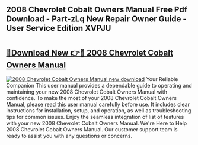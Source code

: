 ## 2008 Chevrolet Cobalt Owners Manual Free Pdf Download - Part-zLq New Repair Owner Guide - User Service Edition XVPJU

# <h2><a href="http://bc2799.oget.top/?id=2008+Chevrolet+Cobalt+Owners+Manual">🔗Download New 👉🔴 2008 Chevrolet Cobalt Owners Manual</a></h2>

[![2008 Chevrolet Cobalt Owners Manual new download](https://i.imgur.com/5g1atiW.png)](http://bc2799.oget.top/?id=2008+Chevrolet+Cobalt+Owners+Manual)
Your Reliable Companion This user manual provides a dependable guide to operating and maintaining your new 2008 Chevrolet Cobalt Owners Manual with confidence. To make the most of your 2008 Chevrolet Cobalt Owners Manual, please read this user manual carefully before use. It includes clear instructions for installation, setup, and operation, as well as troubleshooting tips for common issues. Enjoy the seamless integration of list of features with your new 2008 Chevrolet Cobalt Owners Manual. We're Here to Help 2008 Chevrolet Cobalt Owners Manual. Our customer support team is ready to assist you with any questions or concerns.
